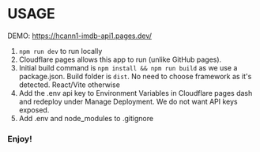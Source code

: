 # USAGE
DEMO: https://hcann1-imdb-api1.pages.dev/

1. `npm run dev` to run locally
2. Cloudflare pages allows this app to run (unlike GitHub pages).
3. Initial build command is `npm install && npm run build` as we use a package.json. Build folder is `dist`. No need to choose framework as it's detected. React/Vite otherwise
4. Add the .env api key to Environment Variables in Cloudflare pages dash and redeploy under Manage Deployment. We do not want API keys exposed.
5. Add .env and node_modules to .gitignore

### Enjoy!
